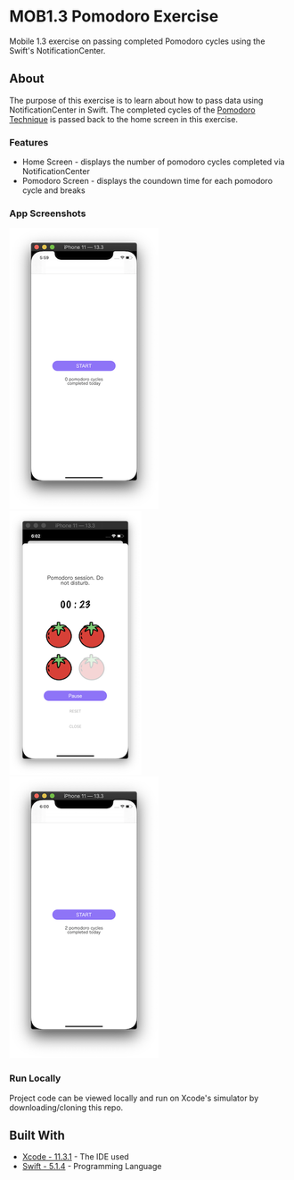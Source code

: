 # MOB1.3 Pomodoro Exercise
Mobile 1.3 exercise on passing completed Pomodoro cycles using the Swift's NotificationCenter. 

## About
The purpose of this exercise is to learn about how to pass data using NotificationCenter in Swift. The completed cycles of the [Pomodoro Technique](https://en.wikipedia.org/wiki/Pomodoro_Technique) is passed back to the home screen in this exercise.

### Features
* Home Screen - displays the number of pomodoro cycles completed via NotificationCenter
* Pomodoro Screen - displays the coundown time for each pomodoro cycle and breaks

### App Screenshots
![](images/image1.png) ![](images/image2.png) ![](images/image3.png)

### Run Locally

Project code can be viewed locally  and run on Xcode's simulator by downloading/cloning this repo.

## Built With
* [Xcode - 11.3.1](https://developer.apple.com/xcode/) - The IDE used
* [Swift - 5.1.4](https://developer.apple.com/swift/) - Programming Language

